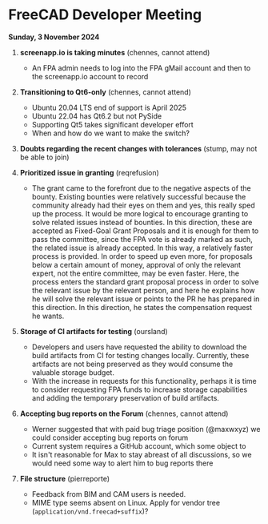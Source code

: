 # FreeCAD Developer Meeting

**Sunday, 3 November 2024**

1. **screenapp.io is taking minutes** (chennes, cannot attend)
   - An FPA admin needs to log into the FPA gMail account and then to the screenapp.io account to record
    
2. **Transitioning to Qt6-only** (chennes, cannot attend)
   - Ubuntu 20.04 LTS end of support is April 2025
   - Ubuntu 22.04 has Qt6.2 but not PySide
   - Supporting Qt5 takes significant developer effort
   - When and how do we want to make the switch?
  
3. **Doubts regarding the recent changes with tolerances** (stump, may not be able to join)

4. **Prioritized issue in granting** (reqrefusion)

   - The grant came to the forefront due to the negative aspects of the bounty. Existing bounties were relatively successful because the community already had their eyes on them and yes, this really sped up the process. It would be more logical to encourage granting to solve related issues instead of bounties. In this direction, these are accepted as Fixed-Goal Grant Proposals and it is enough for them to pass the committee, since the FPA vote is already marked as such, the related issue is already accepted. In this way, a relatively faster process is provided. In order to speed up even more, for proposals below a certain amount of money, approval of only the relevant expert, not the entire committee, may be even faster. Here, the process enters the standard grant proposal process in order to solve the relevant issue by the relevant person, and here he explains how he will solve the relevant issue or points to the PR he has prepared in this direction. In this direction, he states the compensation request he wants.

5. **Storage of CI artifacts for testing** (oursland)
   - Developers and users have requested the ability to download the build artifacts from CI for testing changes locally.  Currently, these artifacts are not being preserved as they would consume the valuable storage budget.
   - With the increase in requests for this functionality, perhaps it is time to consider requesting FPA funds to increase storage capabilities and adding the temporary preservation of build artifacts.

6. **Accepting bug reports on the Forum** (chennes, cannot attend)
   - Werner suggested that with paid bug triage position (@maxwxyz) we could consider accepting bug reports on forum
   - Current system requires a GitHub account, which some object to
   - It isn't reasonable for Max to stay abreast of all discussions, so we would need some way to alert him to bug reports there

7. **File structure** (pierreporte)
   - Feedback from BIM and CAM users is needed.
   - MIME type seems absent on Linux. Apply for vendor tree (`application/vnd.freecad+suffix`)?
